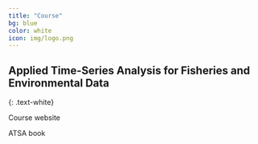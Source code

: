 ```yaml
---
title: "Course"
bg: blue
color: white
icon: img/logo.png
---
```


## Applied Time-Series Analysis for Fisheries and Environmental Data
{: .text-white}

<div style="clear: both;"></div>
<div id="divcontainer">
<p id="divbox1">Course website</p>
<p id="divbox1">ATSA book</p>
</div>
<div style="clear: both;"></div>

